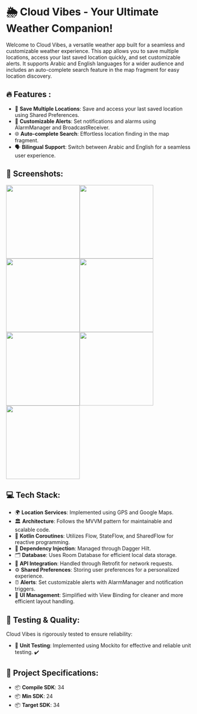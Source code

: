 # 🌦️ Cloud Vibes - Your Ultimate Weather Companion!
Welcome to Cloud Vibes, a versatile weather app built for a seamless and customizable weather experience. This app allows you to save multiple locations, access your last saved location quickly, and set customizable alerts. It supports Arabic and English languages for a wider audience and includes an auto-complete search feature in the map fragment for easy location discovery.

## 🔥 Features :
- 📍 **Save Multiple Locations**: Save and access your last saved location using Shared Preferences.
- 🔔 **Customizable Alerts**: Set notifications and alarms using AlarmManager and BroadcastReceiver.
- 🌐 **Auto-complete Search**: Effortless location finding in the map fragment.
- 🗣️ **Bilingual Support**: Switch between Arabic and English for a seamless user experience.

## 📸 Screenshots:
<div style="display: flex; flex-wrap: wrap;">
    <img src="https://github.com/user-attachments/assets/9b02cf10-6b4f-4682-91ba-c518c3d5faf8" width="200" />
    <img src="https://github.com/user-attachments/assets/01aefcc8-c35a-4edb-9acb-3d2d786521c0" width="200" />
    <img src="https://github.com/user-attachments/assets/9910e4a4-6182-4426-8d4c-5d0e2db877c8" width="200" />
    <img src="https://github.com/user-attachments/assets/4b3a4aad-0a8c-4b40-8a12-839b896984a2" width="200" />
    <img src="https://github.com/user-attachments/assets/93b21631-872c-44b1-a718-df9e0a076574" width="200" />
    <img src="https://github.com/user-attachments/assets/9ca54cf7-3f36-4bf2-8a35-9d83ecf39434" width="200" />
    <img src="https://github.com/user-attachments/assets/73953f24-9c00-47f4-b6ad-773208bc6854" width="200" />
</div>

## 💻 Tech Stack:
- 🌍 **Location Services**: Implemented using GPS and Google Maps.
- 🏛️ **Architecture**: Follows the MVVM pattern for maintainable and scalable code.
- 🔄 **Kotlin Coroutines**: Utilizes Flow, StateFlow, and SharedFlow for reactive programming.
- 💉 **Dependency Injection**: Managed through Dagger Hilt.
- 🗂️ **Database**: Uses Room Database for efficient local data storage.
- 📡 **API Integration**: Handled through Retrofit for network requests.
- ⚙️ **Shared Preferences**: Storing user preferences for a personalized experience.
- ⏰ **Alerts**: Set customizable alerts with AlarmManager and notification triggers.
- 🎨 **UI Management**: Simplified with View Binding for cleaner and more efficient layout handling.

## 🧪 Testing & Quality:
Cloud Vibes is rigorously tested to ensure reliability:
- 🧪 **Unit Testing**: Implemented using Mockito for effective and reliable unit testing. ✔️

## 🎯 Project Specifications:
- 📦 **Compile SDK**: 34
- 📦 **Min SDK**: 24
- 📦 **Target SDK**: 34
